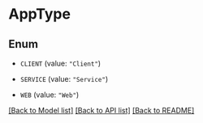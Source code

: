 # AppType

## Enum


* `CLIENT` (value: `"Client"`)

* `SERVICE` (value: `"Service"`)

* `WEB` (value: `"Web"`)


[[Back to Model list]](../README.md#documentation-for-models) [[Back to API list]](../README.md#documentation-for-api-endpoints) [[Back to README]](../README.md)


